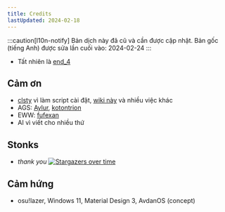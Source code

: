 ```yaml
---
title: Credits
lastUpdated: 2024-02-18
---
```

:::caution[l10n-notify]
Bản dịch này đã cũ và cần được cập nhật. Bản gốc (tiếng Anh) được sửa lần cuối vào: 2024-02-24
:::

 - Tất nhiên là [end_4](https://github.com/s0mesh1t)

## Cảm ơn
 - [clsty](https://github.com/clsty) vì làm script cài đặt, [wiki này](https://github.com/s0mesh1t/dots-hyprland-wiki) và nhiều việc khác
 - AGS: [Aylur](https://github.com/Aylur/dotfiles), [kotontrion](https://github.com/kotontrion/dotfiles)
 - EWW: [fufexan](https://github.com/fufexan/dotfiles)
 - AI vì viết cho nhiều thứ

## Stonks
- _thank you_
[![Stargazers over time](https://starchart.cc/s0mesh1t/dots-hyprland.svg?background=%230d1117&axis=%23e6edf3&line=%234759e7)](https://starchart.cc/s0mesh1t/dots-hyprland)


## Cảm hứng
 - osu!lazer, Windows 11, Material Design 3, AvdanOS (concept)

